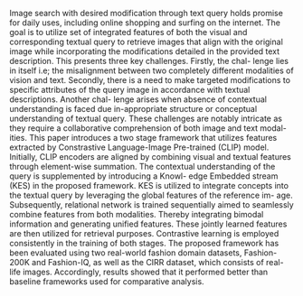 Image search with desired modification through text query holds promise for daily
uses, including online shopping and surfing on the internet. The goal is to utilize set
of integrated features of both the visual and corresponding textual query to retrieve
images that align with the original image while incorporating the modifications detailed
in the provided text description. This presents three key challenges. Firstly, the chal-
lenge lies in itself i.e; the misalignment between two completely different modalities of
vision and text. Secondly, there is a need to make targeted modifications to specific
attributes of the query image in accordance with textual descriptions. Another chal-
lenge arises when absence of contextual understanding is faced due in-appropriate
structure or conceptual understanding of textual query. These challenges are notably
intricate as they require a collaborative comprehension of both image and text modal-
ities. This paper introduces a two stage framework that utilizes features extracted by
Constrastive Language-Image Pre-trained (CLIP) model. Initially, CLIP encoders are
aligned by combining visual and textual features through element-wise summation.
The contextual understanding of the query is supplemented by introducing a Knowl-
edge Embedded stream (KES) in the proposed framework. KES is utilized to integrate
concepts into the textual query by leveraging the global features of the reference im-
age. Subsequently, relational network is trained sequentially aimed to seamlessly
combine features from both modalities. Thereby integrating bimodal information and
generating unified features. These jointly learned features are then utilized for retrieval
purposes. Contrastive learning is employed consistently in the training of both stages.
The proposed framework has been evaluated using two real-world fashion domain
datasets, Fashion-200K and Fashion-IQ, as well as the CIRR dataset, which consists
of real-life images. Accordingly, results showed that it performed better than baseline
frameworks used for comparative analysis.
